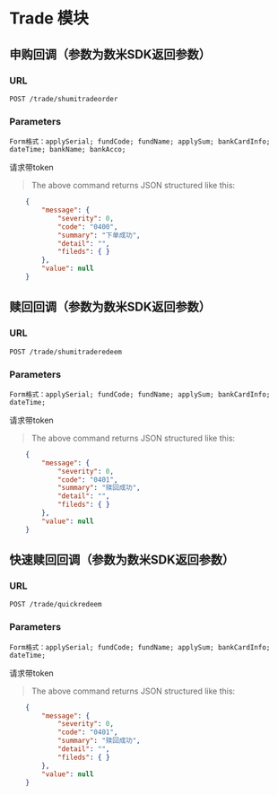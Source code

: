 # Trade 模块


## 申购回调（参数为数米SDK返回参数）

### URL
`POST /trade/shumitradeorder`

### Parameters
`Form格式：applySerial;
          fundCode;
          fundName;
          applySum;
          bankCardInfo;
          dateTime;
          bankName;
          bankAcco;`

 请求带token

> The above command returns JSON structured like this:

```json
    {
        "message": {
            "severity": 0,
            "code": "0400",
            "summary": "下单成功",
            "detail": "",
            "fileds": { }
        },
        "value": null
    }
```

## 赎回回调（参数为数米SDK返回参数）

### URL
`POST /trade/shumitraderedeem`

### Parameters
`Form格式：applySerial;
          fundCode;
          fundName;
          applySum;
          bankCardInfo;
          dateTime;`

 请求带token

> The above command returns JSON structured like this:

```json
    {
        "message": {
            "severity": 0,
            "code": "0401",
            "summary": "赎回成功",
            "detail": "",
            "fileds": { }
        },
        "value": null
    }
```



## 快速赎回回调（参数为数米SDK返回参数）

### URL
`POST /trade/quickredeem`

### Parameters
`Form格式：applySerial;
          fundCode;
          fundName;
          applySum;
          bankCardInfo;
          dateTime;`

 请求带token

> The above command returns JSON structured like this:

```json
    {
        "message": {
            "severity": 0,
            "code": "0401",
            "summary": "赎回成功",
            "detail": "",
            "fileds": { }
        },
        "value": null
    }
```